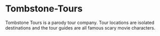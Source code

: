 # Tombstone-Tours
Tombstone Tours is a parody tour company. Tour locations are isolated destinations and the tour guides are all famous scary movie characters.
